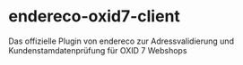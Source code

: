 # endereco-oxid7-client
Das offizielle Plugin von endereco zur Adressvalidierung und Kundenstamdatenprüfung für OXID 7 Webshops 
